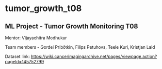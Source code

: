 # tumor_growth_t08
## ML Project - Tumor Growth Monitoring T08

Mentor: Vijayachitra Modhukur

Team members - Gordei Pribõtkin, Filips Petuhovs, Teele Kuri, Kristjan Laid

Dataset link: https://wiki.cancerimagingarchive.net/pages/viewpage.action?pageId=145752799
